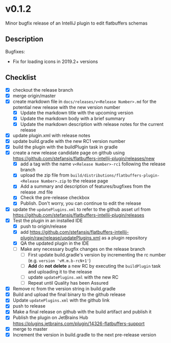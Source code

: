 # v0.1.2

Minor bugfix release of an IntelliJ plugin to edit flatbuffers schemas

## Description

Bugfixes:

- Fix for loading icons in 2019.2+ versions

## Checklist

- [x] checkout the release branch
- [x] merge origin/master
- [x] create markdown file in `docs/releases/v<Release Number>.md` for the potential new release with the new version
 number
  - [x] Update the markdown title with the upcoming version
  - [x] Update the markdown body with a brief summary
  - [x] Update the markdown description with release notes for the current release
- [x] update plugin.xml with release notes
- [x] update build.gradle with the new RC1 version number
- [x] build the plugin with the buildPlugin task in gradle
- [x] create a new release candidate page on github using https://github.com/stefansjs/flatbuffers-intellij-plugin/releases/new
  - [x] add a tag with the name `v<Release Number>-rc1` following the release branch
  - [x] upload the zip file from `build/distributions/flatbuffers-plugin-<Release Number>.zip` to the release page
  - [x] Add a summary and description of features/bugfixes from the release .md file
  - [x] Check the pre-release checkbox
  - [x] Publish. Don't worry, you can continue to edit the release
- [x] update the `updatePlugins.xml` to refer to the github asset url from 
      https://github.com/stefansjs/flatbuffers-intellij-plugin/releases
- [x] Test the plugin in an installed IDE
  - [x] push to origin/release
  - [x] add https://github.com/stefansjs/flatbuffers-intellij-plugin/raw/release/updatePlugins.xml as a plugin repository
  - [x] QA the updated plugin in the IDE
  - [ ] Make any necessary bugfix changes on the release branch
    - [ ] First update build.gradle's version by incrementing the rc number (e.g. `version 'vM.m.b-rcN+1'`)
    - [ ] **Add** do **not delete** a new RC by executing the `buildPlugin` task and uploading it to the release
    - [ ] update `updatePlugins.xml` with the new RC 
    - [ ] Repeat until Quality has been Assured
- [x] Remove rc from the version string in build.gradle
- [x] Build and upload the final binary to the github release
- [x] Update `updatePlugins.xml` with the github link
- [x] push to release
- [x] Make a final release on github with the build artifact and publish it
- [x] Publish the plugin on JetBrains Hub https://plugins.jetbrains.com/plugin/14326-flatbuffers-support
- [x] merge to master
- [x] Increment the version in build.gradle to the next pre-release version
